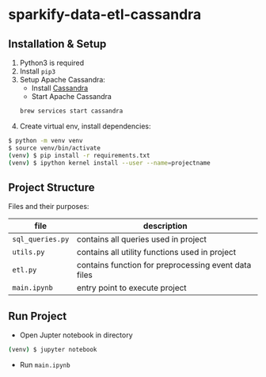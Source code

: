 # sparkify-data-etl-cassandra

## Installation & Setup

1. Python3 is required
2. Install `pip3`
3. Setup Apache Cassandra:
    * Install [Cassandra](http://cassandra.apache.org/download/)
    * Start Apache Cassandra
    ```bash
    brew services start cassandra
    ```
5. Create virtual env, install dependencies:
```bash
$ python -m venv venv
$ source venv/bin/activate
(venv) $ pip install -r requirements.txt
(venv) $ ipython kernel install --user --name=projectname  
```

## Project Structure
Files and their purposes: 

| file | description |
| --- | --- |
| `sql_queries.py` | contains all queries used in project |
| `utils.py` | contains all utility functions used in project |
| `etl.py` | contains function for preprocessing event data files |
| `main.ipynb` | entry point to execute project |

## Run Project
* Open Jupter notebook in directory
```bash
(venv) $ jupyter notebook
```
* Run `main.ipynb`